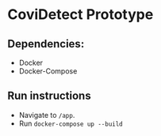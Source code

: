 # CoviDetect Prototype

## Dependencies:

* Docker 
* Docker-Compose

## Run instructions

* Navigate to `/app`.
* Run `docker-compose up --build`

